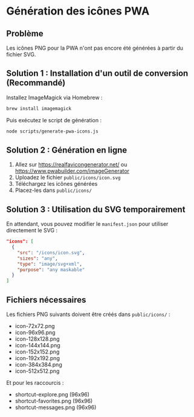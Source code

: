 # Génération des icônes PWA

## Problème
Les icônes PNG pour la PWA n'ont pas encore été générées à partir du fichier SVG.

## Solution 1 : Installation d'un outil de conversion (Recommandé)

Installez ImageMagick via Homebrew :
```bash
brew install imagemagick
```

Puis exécutez le script de génération :
```bash
node scripts/generate-pwa-icons.js
```

## Solution 2 : Génération en ligne

1. Allez sur https://realfavicongenerator.net/ ou https://www.pwabuilder.com/imageGenerator
2. Uploadez le fichier `public/icons/icon.svg`
3. Téléchargez les icônes générées
4. Placez-les dans `public/icons/`

## Solution 3 : Utilisation du SVG temporairement

En attendant, vous pouvez modifier le `manifest.json` pour utiliser directement le SVG :

```json
"icons": [
  {
    "src": "/icons/icon.svg",
    "sizes": "any",
    "type": "image/svg+xml",
    "purpose": "any maskable"
  }
]
```

## Fichiers nécessaires

Les fichiers PNG suivants doivent être créés dans `public/icons/` :
- icon-72x72.png
- icon-96x96.png
- icon-128x128.png
- icon-144x144.png
- icon-152x152.png
- icon-192x192.png
- icon-384x384.png
- icon-512x512.png

Et pour les raccourcis :
- shortcut-explore.png (96x96)
- shortcut-favorites.png (96x96)
- shortcut-messages.png (96x96)
